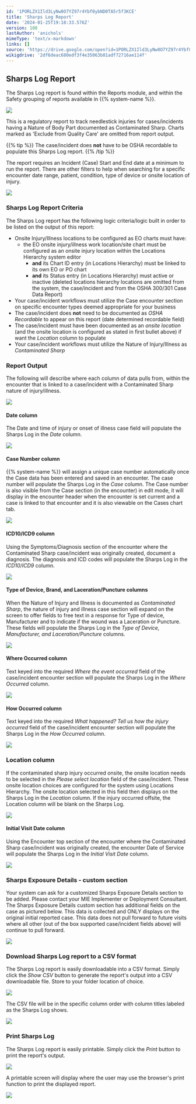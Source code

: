 ```yaml
---
id: '1PORLZX1Ild3LyNw0O7YZ97r4Ybf0ybND0TA5r5f3KCE'
title: 'Sharps Log Report'
date: '2024-01-25T19:18:33.576Z'
version: 108
lastAuthor: 'anichols'
mimeType: 'text/x-markdown'
links: []
source: 'https://drive.google.com/open?id=1PORLZX1Ild3LyNw0O7YZ97r4Ybf0ybND0TA5r5f3KCE'
wikigdrive: '2df6deac680edf3f4e35063b01adf72716ae114f'
---
```

## Sharps Log Report

The Sharps Log report is found within the Reports module, and within the Safety grouping of reports available in {{% system-name %}}.

![](../sharps-log-report.assets/46ccf93b18dd7d0c582ed235f1cd1b2c.png)

This is a regulatory report to track needlestick injuries for cases/incidents having a Nature of Body Part documented as Contaminated Sharp.  Charts marked as 'Exclude from Quality Care' are omitted from report output.

{{% tip %}}
The case/incident does **not** have to be OSHA recordable to populate this Sharps Log report.
{{% /tip %}}

The report requires an Incident (Case) Start and End date at a minimum to run the report. There are other filters to help when searching for a specific encounter date range, patient, condition, type of device or onsite location of injury.

![](../sharps-log-report.assets/91ca4f6ca1f303715dfa262e11066266.png)

### Sharps Log Report Criteria

The Sharps Log report has the following logic criteria/logic built in order to be listed on the output of this report:

* Onsite Injury/Illness locations to be configured as EO charts must have:
    * the EO onsite injury/illness work location/site chart must be configured as an onsite injury location within the Locations Hierarchy system editor
        * <strong>and</strong> its Chart ID entry (in Locations Hierarchy) must be linked to its own EO or PO chart
        * <strong>and</strong> its Status entry (in Locations Hierarchy) must active or inactive (deleted locations hierarchy locations are omitted from the system, the case/incident and from the OSHA 300/301 Case Data Report)
* Your case/incident workflows must utilize the Case encounter section on specific encounter types deemed appropriate for your business
* The case/incident does <strong>not</strong> need to be documented as <em>OSHA Recordable</em> to appear on this report (date determined recordable field)
* The case/incident must have been documented as an <em>onsite location</em> (and the onsite location is configured as stated in first bullet above) if want the <em>Location</em> column to populate
* Your case/incident workflows must utilize the Nature of Injury/Illness as <em>Contaminated Sharp</em>

### Report Output

The following will describe where each column of data pulls from, within the encounter that is linked to a case/incident with a Contaminated Sharp nature of injury/illness.

![](../sharps-log-report.assets/4f795c661e75441678e42791419fa157.png)

#### Date column

The Date and time of injury or onset of illness case field will populate the Sharps Log in the *Date* column.

![](../sharps-log-report.assets/e8c4c09e6a5e77f2c76784f497399cc5.png)

#### Case Number column

{{% system-name %}} will assign a unique case number automatically once the Case data has been entered and saved in an encounter. The case number will populate the Sharps Log in the *Case* column.  The Case number is also visible from the Case section (in the encounter) in edit mode, it will display in the encounter header when the encounter is set current and a case is linked to that encounter and it is also viewable on the Cases chart tab.

![](../sharps-log-report.assets/6e8bd0942f5f5857434b95316092b898.png)

#### ICD10/ICD9 column

Using the Symptoms/Diagnosis section of the encounter where the Contaminated Sharp case/incident was originally created, document a diagnosis.  The diagnosis and ICD codes will populate the Sharps Log in the *ICD10/ICD9* column.

![](../sharps-log-report.assets/121a05dc3785e1f745f8c0565c828285.png)

#### Type of Device, Brand, and Laceration/Puncture columns

When the Nature of Injury and Illness is documented as *Contaminated Sharp*, the nature of injury and illness case section will expand on the screen to offer fields to free text in a response for Type of device, Manufacturer and to indicate if the wound was a Laceration or Puncture. These fields will populate the Sharps Log in the *Type of Device, Manufacturer, and Laceration/Puncture* columns.

![](../sharps-log-report.assets/0ef9f336dd93fa5b5f70be2da6e5ab7f.png)

#### Where Occurred column

Text keyed into the required *Where the event occurred* field of the case/incident encounter section will populate the Sharps Log in the *Where Occurred* column.

![](../sharps-log-report.assets/3febc32543e867b826098bb9c6ae4581.png)

#### How Occurred column

Text keyed into the required *What happened? Tell us how the injury occurred* field of the case/incident encounter section will populate the Sharps Log in the *How Occurred* column.

![](../sharps-log-report.assets/5d7a947142f6e8b850c7e5d7fc1bb94d.png)

### Location column

If the contaminated sharp injury occurred onsite, the onsite location needs to be selected in the *Please select location* field of the case/incident.  These onsite location choices are configured for the system using Locations Hierarchy.  The onsite location selected in this field then displays on the Sharps Log in the *Location* column.  If the injury occurred offsite, the Location column will be blank on the Sharps Log.

![](../sharps-log-report.assets/6580dac3b2a62120ed16ca4efc1a445f.png)

#### Initial Visit Date column

Using the Encounter top section of the encounter where the Contaminated Sharp case/incident was originally created, the encounter Date of Service will populate the Sharps Log in the *Initial Visit Date* column.

![](../sharps-log-report.assets/de5e52e12584d3ab34971e2339270315.png)

### Sharps Exposure Details - custom section

Your system can ask for a customized Sharps Exposure Details section to be added.  Please contact your MIE Implementer or Deployment Consultant.  The Sharps Exposure Details custom section has additional fields on the case as pictured below. This data is collected and ONLY displays on the original initial reported case. This data does not pull forward to future visits where all other (out of the box supported case/incident fields above) will continue to pull forward.

![](../sharps-log-report.assets/1635ebe060d49d3fa5d3834997905d75.png)

### Download Sharps Log report to a CSV format

The Sharps Log report is easily downloadable into a CSV format.  Simply click the *Show CSV* button to generate the report's output into a CSV downloadable file.  Store to your folder location of choice.

![](../sharps-log-report.assets/3ca44e4e9f63d5ea6a37b087808df12e.png)

The CSV file will be in the specific column order with column titles labeled as the Sharps Log shows.

![](../sharps-log-report.assets/f8aca1941b4e39eecd2c2ab423c7594a.png)

### Print Sharps Log

The Sharps Log report is easily printable. Simply click the *Print* button to print the report's output.

![](../sharps-log-report.assets/48632aa3d36571ec5f8d3f4d29ce337c.png)

A printable screen will display where the user may use the browser's print function to print the displayed report.

![](../sharps-log-report.assets/1f78605cd704c0d8df2adef2fe953386.png)
